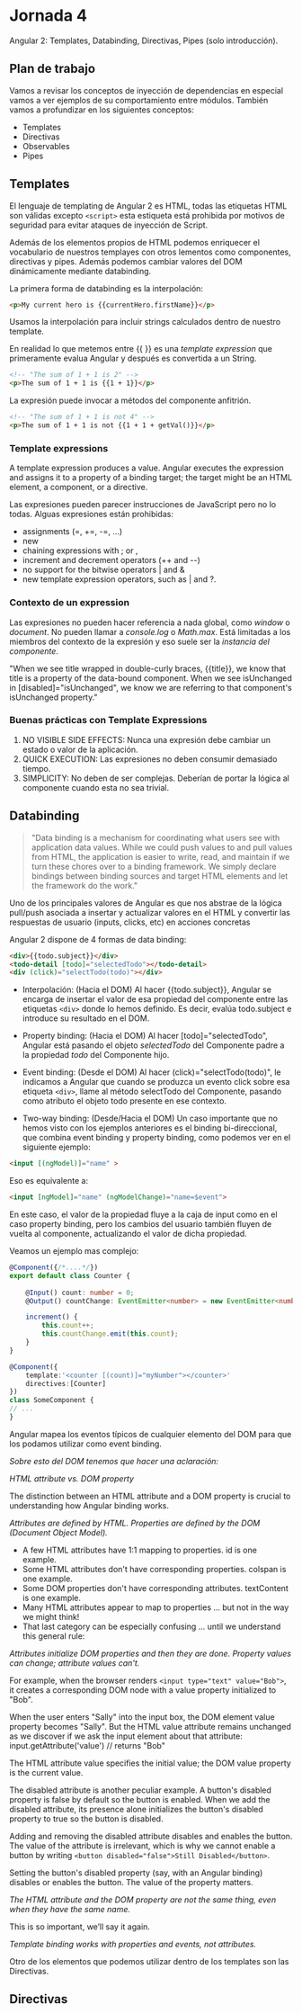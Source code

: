 # Jornada 4

Angular 2: Templates, Databinding, Directivas, Pipes (solo introducción).

## Plan de trabajo

Vamos a revisar los conceptos de inyección de dependencias en especial vamos a ver ejemplos de su comportamiento entre módulos.
También vamos a profundizar en los siguientes conceptos:

* Templates
* Directivas
* Observables
* Pipes

## Templates

El lenguaje de templating de Angular 2 es HTML, todas las etiquetas HTML son válidas excepto ```<script>``` esta estiqueta está prohibida por motivos de seguridad para evitar ataques de inyección de Script.  

Además de los elementos propios de HTML podemos enriquecer el vocabulario de nuestros templayes con otros lementos como componentes, directivas y pipes. Además podemos cambiar valores del DOM dinámicamente mediante databinding.

La primera forma de databinding es la interpolación:
```HTML 
<p>My current hero is {{currentHero.firstName}}</p>
```
 Usamos la interpolación para incluir strings calculados dentro de nuestro template.

 En realidad lo que metemos entre {{ }} es una *template expression* que primeramente evalua Angular y después es convertida a un String.

 ```HTML
 <!-- "The sum of 1 + 1 is 2" -->
<p>The sum of 1 + 1 is {{1 + 1}}</p>
 ```

La expresión puede invocar a métodos del componente anfitrión. 

```HTML
<!-- "The sum of 1 + 1 is not 4" -->
<p>The sum of 1 + 1 is not {{1 + 1 + getVal()}}</p>
```

### Template expressions

A template expression produces a value. Angular executes the expression and assigns it to a property of a binding target; the target might be an HTML element, a component, or a directive.

Las expresiones pueden parecer instrucciones de JavaScript pero no lo todas. Alguas expresiones están prohibidas:

* assignments (=, +=, -=, ...)
* new 
* chaining expressions with ; or ,
* increment and decrement operators (++ and --)
* no support for the bitwise operators | and &
* new template expression operators, such as | and ?.

### Contexto de un expression

Las expresiones no pueden hacer referencia a nada global, como *window* o *document*. No pueden llamar a *console.log* o *Math.max*. Está limitadas a los miembros del contexto de la expresión y eso suele ser la *instancia del componente*.

"When we see title wrapped in double-curly braces, {{title}}, we know that title is a property of the data-bound component. When we see isUnchanged in [disabled]="isUnchanged", we know we are referring to that component's isUnchanged property."

### Buenas prácticas con Template Expressions

1. NO VISIBLE SIDE EFFECTS: Nunca una expresión debe cambiar un estado o valor de la aplicación.
2. QUICK EXECUTION: Las expresiones no deben consumir demasiado tiempo.
3. SIMPLICITY: No deben de ser complejas. Deberían de portar la lógica al componente cuando esta no sea trivial.

## Databinding

> "Data binding is a mechanism for coordinating what users see with application data values. While we could push values to and pull values from HTML, the application is easier to write, read, and maintain if we turn these chores over to a binding framework. We simply declare bindings between binding sources and target HTML elements and let the framework do the work."

Uno de los principales valores de Angular es que nos abstrae de la lógica pull/push asociada a insertar y actualizar valores en el HTML y convertir las respuestas de usuario (inputs, clicks, etc) en acciones concretas

Angular 2 dispone de 4 formas de data binding:

```HTML
<div>{{todo.subject}}</div>
<todo-detail [todo]="selectedTodo"></todo-detail>
<div (click)="selectTodo(todo)"></div>
```

* Interpolación: (Hacia el DOM) Al hacer {{todo.subject}}, Angular se encarga de insertar el valor de esa propiedad del componente entre las etiquetas ```<div>``` donde lo hemos definido. Es decir, evalúa todo.subject e introduce su resultado en el DOM.

* Property binding: (Hacia el DOM) Al hacer [todo]="selectedTodo", Angular está pasando el objeto *selectedTodo* del Componente padre a la propiedad *todo* del Componente hijo.

* Event binding: (Desde el DOM) Al hacer (click)="selectTodo(todo)", le indicamos a Angular que cuando se produzca un evento click sobre esa etiqueta ```<div>```, llame al método selectTodo del Componente, pasando como atributo el objeto todo presente en ese contexto.

* Two-way binding: (Desde/Hacia el DOM) Un caso importante que no hemos visto con los ejemplos anteriores es el binding bi-direccional, que combina event binding y property binding, como podemos ver en el siguiente ejemplo:

```html
<input [(ngModel)]="name" >
```

Eso es equivalente a:

```html
<input [ngModel]="name" (ngModelChange)="name=$event">
```

En este caso, el valor de la propiedad fluye a la caja de input como en el caso property binding, pero los cambios del usuario también fluyen de vuelta al componente, actualizando el valor de dicha propiedad.

Veamos un ejemplo mas complejo:

```typescript
@Component({/*....*/})
export default class Counter {
    
    @Input() count: number = 0;
    @Output() countChange: EventEmitter<number> = new EventEmitter<number>();

    increment() {
        this.count++;
        this.countChange.emit(this.count);
    }
}

@Component({
    template:'<counter [(count)]="myNumber"></counter>'
    directives:[Counter]
})
class SomeComponent {
// ...
}
```

Angular mapea los eventos típicos de cualquier elemento del DOM para que los podamos utilizar como event binding.

_Sobre esto del DOM tenemos que hacer una aclaración:_

_HTML attribute vs. DOM property_

The distinction between an HTML attribute and a DOM property is crucial to understanding how Angular binding works.

_Attributes are defined by HTML. Properties are defined by the DOM (Document Object Model)._

* A few HTML attributes have 1:1 mapping to properties. id is one example.
* Some HTML attributes don't have corresponding properties. colspan is one example.
* Some DOM properties don't have corresponding attributes. textContent is one example.
* Many HTML attributes appear to map to properties ... but not in the way we might think!
* That last category can be especially confusing ... until we understand this general rule:

_Attributes initialize DOM properties and then they are done. Property values can change; attribute values can't._

For example, when the browser renders ```<input type="text" value="Bob">```, it creates a corresponding DOM node with a value property initialized to "Bob".

When the user enters "Sally" into the input box, the DOM element value property becomes "Sally". But the HTML value attribute remains unchanged as we discover if we ask the input element about that attribute: input.getAttribute('value') // returns "Bob"

The HTML attribute value specifies the initial value; the DOM value property is the current value.

The disabled attribute is another peculiar example. A button's disabled property is false by default so the button is enabled. When we add the disabled attribute, its presence alone initializes the button's disabled property to true so the button is disabled.

Adding and removing the disabled attribute disables and enables the button. The value of the attribute is irrelevant, which is why we cannot enable a button by writing ```<button disabled="false">Still Disabled</button>```.

Setting the button's disabled property (say, with an Angular binding) disables or enables the button. The value of the property matters.

_The HTML attribute and the DOM property are not the same thing, even when they have the same name._

This is so important, we’ll say it again.

_Template binding works with properties and events, not attributes._

Otro de los elementos que podemos utilizar dentro de los templates son las Directivas.

## Directivas

